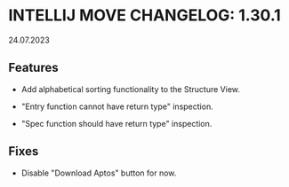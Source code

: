 # INTELLIJ MOVE CHANGELOG: 1.30.1

24.07.2023

## Features

* Add alphabetical sorting functionality to the Structure View.

* "Entry function cannot have return type" inspection. 

* "Spec function should have return type" inspection. 

## Fixes

* Disable "Download Aptos" button for now. 